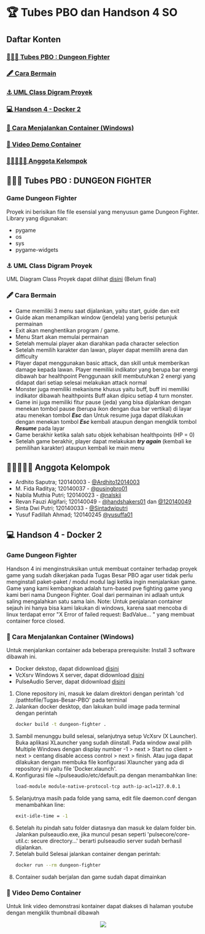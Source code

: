 # 🏆 Tubes PBO dan Handson 4 SO
## Daftar Konten
### [👨🏽‍💻 Tubes PBO : Dungeon Fighter](#tubes)
### [🖋 Cara Bermain](#guide)
### [⚓ UML Class Digram Proyek](#UML)
### [💻 Handson 4 - Docker 2](#handson)
### [🚀 Cara Menjalankan Container (Windows)](#container)
### [🎥 Video Demo Container](#Demo)
### [💂🏼‍♀️💂🏼 Anggota Kelompok](#angkel)
    

<a name="tubes" />

## 👨🏽‍💻 Tubes PBO : DUNGEON FIGHTER
### Game Dungeon Fighter
Proyek ini berisikan file file esensial yang menyusun game Dungeon Fighter.
Library yang digunakan:
* pygame
* os
* sys
* pygame-widgets

<a name="UML" />

### ⚓ UML Class Digram Proyek
UML Diagram Class Proyek dapat dilihat [disini](https://app.diagrams.net/#G1dlkLDjpyVCzWbg-prvUUIHKn4et4n6fv) (Belum final)

<a name="guide" />

### 🖋 Cara Bermain
-   Game memiliki 3 menu saat dijalankan, yaitu start, guide dan exit
-   Guide akan menampilkan window (jendela) yang berisi petunjuk permainan
-   Exit akan menghentikan program / game.
-   Menu Start akan memulai permainan
-   Setelah memulai player akan diarahkan pada character selection
-   Setelah memilih karakter dan lawan, player dapat memilih arena dan difficulty
-   Player dapat menggunakan basic attack, dan skill untuk memberikan damage kepada lawan.
    Player memiliki indikator yang berupa bar energi dibawah bar healthpoint
    Penggunaan skill membutuhkan 2 energi yang didapat dari setiap selesai melakukan attack normal
-   Monster juga memiliki mekanisme khusus yaitu buff, buff ini memiliki indikator dibawah healthpoints
    Buff akan dipicu setiap 4 turn monster.
-   Game ini juga memiliki fitur pause (jeda) yang bisa dijalankan dengan menekan tombol pause (berupa ikon dengan dua bar vertikal) di layar atau menekan tombol <b><i>Esc</b></i> dan Untuk resume juga dapat dilakukan dengan menekan tombol <b><i>Esc</b></i> kembali ataupun dengan mengklik tombol <b><i>Resume</b></i> pada layar
-   Game berakhir ketika salah satu objek kehabisan healthpoints (HP = 0)
-   Setelah game berakhir, player dapat melakukan <b><i>try again</b></i> (kembali ke pemilihan karakter) ataupun kembali ke main menu
 
<a name="angkel" />

## 💂🏼‍♀️💂🏼 Anggota Kelompok

- Ardhito Saputra; 120140003 -
    [@Ardhito12014003](https://github.com/Ardhito120140003)
- M. Fida Raditya; 120140037 -
    [@pusingbro01](https://github.com/pusingbro)
- Nabila Muthia Putri; 120140023 -
    [@nalskii](https://github.com/nalskii)
- Revan Fauzi Algifari; 120140049 -
    [@handshakers01](https://github.com/handshakers01) dan
    [@120140049](https://github.com/120140049)
- Sinta Dwi Putri; 120140033 -
    [@Sintadwiputri](https://github.com/Sintadwiputri)
- Yusuf Fadillah Ahmad; 120140245
    [@yusuffa01](https://github.com/yusuffa01)
    
<a name="handson"/>

## 💻 Handson 4 - Docker 2
### Game Dungeon Fighter
Handson 4 ini menginstruksikan untuk membuat container terhadap proyek game yang sudah dikerjakan
pada Tugas Besar PBO agar user tidak perlu menginstall paket-paket / modul modul lagi ketika ingin
menjalankan game. Game yang kami kembangkan adalah turn-based pve fighting game yang kami beri nama Dungeon Fighter. Goal dari permainan ini adlaah untuk saling mengalahkan satu sama lain.
Note: Untuk penjalanan container sejauh ini hanya bisa kami lakukan di windows, karena saat mencoba di linux terdapat error "X Error of failed request: BadValue... " yang membuat container force closed.

<a name="container"/>

### 🚀 Cara Menjalankan Container (Windows)

Untuk menjalankan container ada beberapa prerequisite:
Install 3 software dibawah ini.
- Docker dekstop, dapat didownload [disini](https://docs.docker.com/desktop/windows/install/)
- VcXsrv Windows X server, dapat didownload [disini](https://sourceforge.net/projects/vcxsrv/)
- PulseAudio Server, dapat didownload [disini](https://www.freedesktop.org/wiki/Software/PulseAudio/Ports/Windows/Support/)

1. Clone repository ini, masuk ke dalam direktori dengan perintah 'cd /pathtofile/Tugas-Besar-PBO' pada terminal
2. Jalankan docker desktop, dan lakukan build image pada terminal dengan perintah
   ```bash
   docker build -t dungeon-fighter .
   ```
3. Sambil menunggu build selesai, selanjutnya setup VcXsrv (X Launcher). Buka aplikasi XLauncher yang sudah diinstall. Pada window awal pilih Multiple Windows dengan display number -1 > next > Start no client > next > centang disable access control > next > finish. Atau juga dapat dilakukan dengan membuka file konfigurasi Xlauncher yang ada di repository ini yaitu file 'Docker.xlaunch'.
4. Konfigurasi file ~/pulseaudio/etc/default.pa dengan menambahkan line:
   ```bash
   load-module module-native-protocol-tcp auth-ip-acl=127.0.0.1
   ```
5. Selanjutnya masih pada folde yang sama, edit file daemon.conf dengan menambahkan line:
   ```bash
   exit-idle-time = -1
   ```
6. Setelah itu pindah satu folder diatasnya dan masuk ke dalam folder bin. Jalankan pulseaudio.exe, jika muncul pesan seperti 'pulsecore/core-util.c: secure directory...' berarti pulseaudio server sudah berhasil dijalankan.
7. Setelah build Selesai jalankan container dengan perintah:
   ```bash
   docker run --rm dungeon-fighter
   ```
8. Container sudah berjalan dan game sudah dapat dimainkan

<a name="Demo" />

### 🎥 Video Demo Container
Untuk link video demonstrasi kontainer dapat diakses di halaman youtube dengan mengklik thumbnail dibawah <br />
<p align="center">
    <img src="https://img.youtube.com/vi/YCheHXCA2Hc/sddefault.jpg" /><br />
<p>
